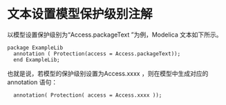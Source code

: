 # 文本设置模型保护级别注解

以模型设置保护级别为“Access.packageText ”为例，Modelica 文本如下所示。

```
package ExampleLib
  annotation ( Protection(access = Access.packageText));
  end ExampleLib;
```

也就是说，若模型的保护级别设置为Access.xxxx ，则在模型中生成对应的annotation 语句：

```
  annotation( Protection( access = Access.xxxx ));
```

